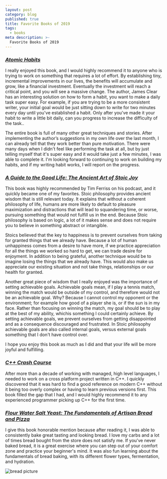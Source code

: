 ```yaml
---
layout: post
category: blog
published: true
title: Favorite Books of 2019
tags:
  - books
meta description: >-
  Favorite Books of 2019
---
```

### *[Atomic Habits](https://amzn.to/35nnp4l)*
I really enjoyed this book, and I would highly recommend it to anyone who is trying to work on something that requires a lot of effort. By establishing tiny, incremental improvements in our lives, the benefits will accumulate and grow, like a financial investment. Eventually the investment will reach a critical point, and you will see a massive change. The author, James Clear has an interesting solution on how to form a habit, you want to make a daily task super easy. For example, if you are trying to be a  more consistent writer, your initial goal would be just sitting down to write for two minutes every day until you've established a habit. Only after you've made it your habit to write a little bit daily, can you progress to increase the difficulty of the task..

The entire book is full of many other great techniques and stories. After implementing the author’s suggestions in my own life over the last month, I can already tell that  they work better than pure motivation. There were many days when I didn't feel like performing the task at all, but by just telling myself that it's super easy and it would take just a few minutes, I was able to complete it. I'm looking forward to continuing to work on building my habits, and if my writing habit works, I will report on the progress.

### *[A Guide to the Good Life: The Ancient Art of Stoic Joy](https://amzn.to/2MNUZde)*
This book was highly recommended by Tim Ferriss on his podcast, and it quickly became one of my favorites. Stoic philosophy provides ancient wisdom that is still relevant today. It explains that without a coherent philosophy of life, humans are more likely to default to pleasure maximization and distractions that will lead to squandering time, or worse, pursuing something that would not fulfill us in the end. Because Stoic philosophy is based on logic, a lot of it makes sense and does not require you to believe in something abstract or intangible.

Stoics believed that the key to happiness is to prevent ourselves from taking for granted things that we already have. Because a lot of human unhappiness comes from a desire to have more, if we practice appreciation for all the things we worked so hard to get, we can trade desire for enjoyment. In addition to being grateful, another technique would be to imagine losing the things that we already have. This would also make us appreciate our existing situation and not take things, relationships or our health for granted.

Another great piece of wisdom that I really enjoyed was the importance of setting achievable goals. Achievable goals mean, if I play a tennis match, winning the match would be outside of my control, and therefore would not be an achievable goal. Why? Because I cannot control my opponent or the environment; for example how good of a player she is, or if the sun is in my face. Rather than focusing on winning the match, my goal should be to play at the best of my ability, whichis something I could certainly achieve. By setting achievable goals, we prevent ourselves from getting disappointed and as a consequence discouraged and frustrated. In Stoic philosophy achievable goals are also called internal goals, versus external goals something that I don't have control over.

I hope you enjoy this book as much as I did and that your life will be more joyful and fulfilling.

### *[C++ Crash Course](https://amzn.to/35evA2J)*
After more than a decade of working with managed, high level languages, I needed to work on a cross platform project written in C++. I quickly discovered that it was hard to find a good reference on modern C++ without it being too overly complex or having to learn previous versions first. This book filled the gap that I had, and I would highly recommend it to any experienced programmer picking up C++ for the first time.


### *[Flour Water Salt Yeast: The Fundamentals of Artisan Bread and Pizza](https://amzn.to/2Tee9Nj)*
I give this book honorable mention because after reading it, I was able to consistently bake great tasting and looking bread. I love my carbs and a lot of times bread bought from the store does not satisfy me. If you've never baked bread, it is a great exercise where you can step out of your comfort zone and practice your beginner's mind. It was also fun learning about the fundamentals of bread baking, with its different flower types, fermentation, and hydration.

![bread picture](https://github.com/mercury2269/mercury2269.github.io/raw/master/uploads/2020/bread_pic.jpg "Bread picture")




